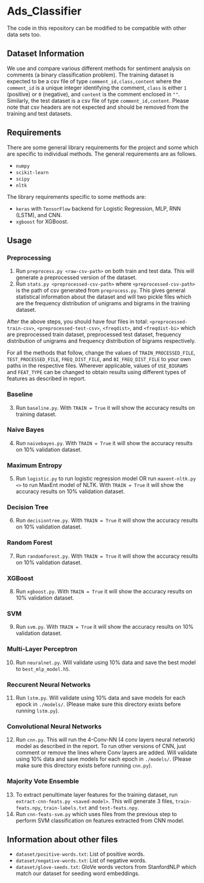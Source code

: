 # Ads_Classifier

The code in this repository can be modified to be compatible with other data sets too. 

## Dataset Information

We use and compare various different methods for sentiment analysis on comments (a binary classification problem). The training dataset is expected to be a csv file of type `comment_id,class,content` where the `comment_id` is a unique integer identifying the comment, `class` is either `1` (positive) or `0` (negative), and `content` is the comment enclosed in `""`. Similarly, the test dataset is a csv file of type `comment_id,content`. Please note that csv headers are not expected and should be removed from the training and test datasets. 

## Requirements

There are some general library requirements for the project and some which are specific to individual methods. The general requirements are as follows.  
* `numpy`
* `scikit-learn`
* `scipy`
* `nltk`

The library requirements specific to some methods are:
* `keras` with `TensorFlow` backend for Logistic Regression, MLP, RNN (LSTM), and CNN.
* `xgboost` for XGBoost.

## Usage

### Preprocessing

1. Run `preprocess.py <raw-csv-path>` on both train and test data. This will generate a preprocessed version of the dataset.
2. Run `stats.py <preprocessed-csv-path>` where `<preprocessed-csv-path>` is the path of csv generated from `preprocess.py`. This gives general statistical information about the dataset and will two pickle files which are the frequency distribution of unigrams and bigrams in the training dataset.

After the above steps, you should have four files in total: `<preprocessed-train-csv>`, `<preprocessed-test-csv>`, `<freqdist>`, and `<freqdist-bi>` which are preprocessed train dataset, preprocessed test dataset, frequency distribution of unigrams and frequency distribution of bigrams respectively.

For all the methods that follow, change the values of `TRAIN_PROCESSED_FILE`, `TEST_PROCESSED_FILE`, `FREQ_DIST_FILE`, and `BI_FREQ_DIST_FILE` to your own paths in the respective files. Wherever applicable, values of `USE_BIGRAMS` and `FEAT_TYPE` can be changed to obtain results using different types of features as described in report.

### Baseline
3. Run `baseline.py`. With `TRAIN = True` it will show the accuracy results on training dataset.

### Naive Bayes
4. Run `naivebayes.py`. With `TRAIN = True` it will show the accuracy results on 10% validation dataset.

### Maximum Entropy
5. Run `logistic.py` to run logistic regression model OR run `maxent-nltk.py <>` to run MaxEnt model of NLTK. With `TRAIN = True` it will show the accuracy results on 10% validation dataset.

### Decision Tree
6. Run `decisiontree.py`. With `TRAIN = True` it will show the accuracy results on 10% validation dataset.

### Random Forest
7. Run `randomforest.py`. With `TRAIN = True` it will show the accuracy results on 10% validation dataset.

### XGBoost
8. Run `xgboost.py`. With `TRAIN = True` it will show the accuracy results on 10% validation dataset.

### SVM
9. Run `svm.py`. With `TRAIN = True` it will show the accuracy results on 10% validation dataset.

### Multi-Layer Perceptron
10. Run `neuralnet.py`. Will validate using 10% data and save the best model to `best_mlp_model.h5`.

### Reccurent Neural Networks
11. Run `lstm.py`. Will validate using 10% data and save models for each epock in `./models/`. (Please make sure this directory exists before running `lstm.py`).

### Convolutional Neural Networks
12. Run `cnn.py`. This will run the 4-Conv-NN (4 conv layers neural network) model as described in the report. To run other versions of CNN, just comment or remove the lines where Conv layers are added. Will validate using 10% data and save models for each epoch in `./models/`. (Please make sure this directory exists before running `cnn.py`). 

### Majority Vote Ensemble
13. To extract penultimate layer features for the training dataset, run `extract-cnn-feats.py <saved-model>`. This will generate 3 files, `train-feats.npy`, `train-labels.txt` and `test-feats.npy`.
14. Run `cnn-feats-svm.py` which uses files from the previous step to perform SVM classification on features extracted from CNN model.

## Information about other files

* `dataset/positive-words.txt`: List of positive words.
* `dataset/negative-words.txt`: List of negative words.
* `dataset/glove-seeds.txt`: GloVe words vectors from StanfordNLP which match our dataset for seeding word embeddings.
